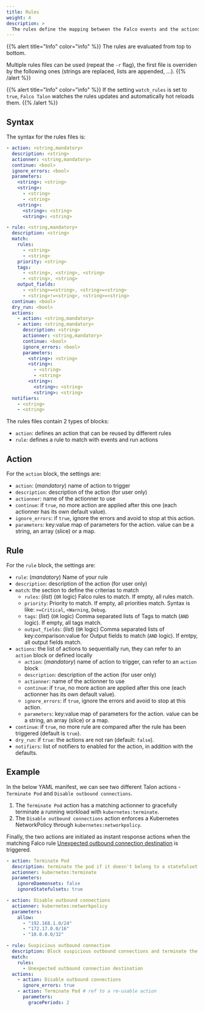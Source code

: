 ```yaml
---
title: Rules
weight: 4
description: >
  The rules define the mapping between the Falco events and the actions to run
---
```


{{% alert title="Info" color="info" %}}
The rules are evaluated from top to bottom.

Multiple rules files can be used (repeat the `-r` flag), the first file is overriden by the following ones (strings are replaced, lists are appended, ...).
{{% /alert %}}

{{% alert title="Info" color="info" %}}
If the setting `watch_rules` is set to `true`, `Falco Talon` watches the rules updates and automatically hot reloads them.
{{% /alert %}}


## Syntax

The syntax for the rules files is:

```yaml
- action: <string,mandatory>
  description: <string>
  actionner: <string,mandatory>
  continue: <bool>
  ignore_errors: <bool>
  parameters:
    <string>: <string>
    <string>:
      - <string>
      - <string>
    <string>:
      <string>: <string>
      <string>: <string>

- rule: <string,mandatory>
  description: <string>
  match:
    rules:
      - <string>
      - <string>
    priority: <string>
    tags:
      - <string>, <string>, <string>
      - <string>, <string>
    output_fields:
      - <string>=<string>, <string>=<string>
      - <string>!=<string>, <string>=<string>
  continue: <bool>
  dry_run: <bool>
  actions:
    - action: <string,mandatory>
    - action: <string,mandatory>
      description: <string>
      actionner: <string,mandatory>
      continue: <bool>
      ignore_errors: <bool>
      parameters:
        <string>: <string>
        <string>:
          - <string>
          - <string>
        <string>:
          <string>: <string>
          <string>: <string>
  notifiers:
    - <string>
    - <string>
```

The rules files contain 2 types of blocks: 
* `action`: defines an action that can be reused by different rules
* `rule`: defines a rule to match with events and run actions

## Action

For the `action` block, the settings are:
* `action`: (*mandatory*) name of action to trigger
* `description`: description of the action (for user only)
* `actionner`: name of the actionner to use
* `continue`: if `true`, no more action are applied after this one (each actionner has its own default value).
* `ignore_errors`: if `true`, ignore the errors and avoid to stop at this action.
* `parameters`: key:value map of parameters for the action. value can be a string, an array (slice) or a map.

## Rule

For the `rule` block, the settings are:
* `rule`: (*mandatory*) Name of your rule
* `description`: description of the action (for user only)
* `match`: the section to define the criterias to match
  * `rules`: (*list*) (`OR` logic) Falco rules to match. If empty, all rules match.
  * `priority`: Priority to match. If empty, all priorities match. Syntax is like: `>=Critical`, `<Warning`, `Debug`.
  * `tags`: (*list*) (`OR` logic) Comma separated lists of Tags to match (`AND` logic). If empty, all tags match.
  * `output_fields`: (*list*) (`OR` logic) Comma separated lists of key:comparison:value for Output fields to match (`AND` logic). If emtpy, all output fields match.
* `actions`: the list of actions to sequentially run, they can refer to an `action` block or defined locally 
  * `action`: (*mandatory*) name of action to trigger, can refer to an `action` block
  * `description`: description of the action (for user only)
  * `actionner`: name of the actionner to use
  * `continue`: if `true`, no more action are applied after this one (each actionner has its own default value).
  * `ignore_errors`: if `true`, ignore the errors and avoid to stop at this action.
  * `parameters`: key:value map of parameters for the action. value can be a string, an array (slice) or a map.
* `continue`: if `true`, no more rule are compared after the rule has been triggered (default is `true`).
* `dry_run`: if `true`: the actions are not ran (default: `false`).
* `notifiers`: list of notifiers to enabled for the action, in addition with the defaults.

## Example

In the below YAML manifest, we can see two different Talon actions - ```Terminate Pod``` and ```Disable outbound connections```.
1. The ```Terminate Pod``` action has a matching actionner to gracefully terminate a running workload with ```kubernetes:terminate```.
2. The ```Disable outbound connections``` action enforces a Kubernetes NetworkPolicy through ```kubernetes:networkpolicy```.

Finally, the two actions are initiated as instant response actions when the matching Falco rule [Unexpected outbound connection destination](https://thomas.labarussias.fr/falco-rules-explorer/?hash=8737710b2ecff31abe493a9496a76939) is triggered.

```yaml
- action: Terminate Pod
  description: terminate the pod if it doesn't belong to a statefulset
  actionner: kubernetes:terminate
  parameters:
    ignoreDaemonsets: false
    ignoreStatefulsets: true

- action: Disable outbound connections
  actionner: kubernetes:networkpolicy
  parameters:
    allow:
      - "192.168.1.0/24"
      - "172.17.0.0/16"
      - "10.0.0.0/32"

- rule: Suspicious outbound connection
  description: Block suspicious outbound connections and terminate the pod
  match:
    rules:
      - Unexpected outbound connection destination
  actions:
    - action: Disable outbound connections
      ignore_errors: true
    - action: Terminate Pod # ref to a re-usable action
      parameters:
        gracePeriods: 2
```
